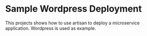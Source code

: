 # Sample Wordpress Deployment

This projects shows how to use artisan to deploy a microservice application.
Wordpress is used as example.
